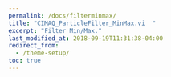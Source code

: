 ```yaml
---
permalink: /docs/filterminmax/
title: "CIMAQ_ParticleFilter_MinMax.vi	"
excerpt: "Filter Min/Max."
last_modified_at: 2018-09-19T11:31:38-04:00
redirect_from:
  - /theme-setup/
toc: true 
---
```

